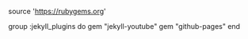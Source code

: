source 'https://rubygems.org' 

group :jekyll_plugins do
  gem "jekyll-youtube"
  gem "github-pages"
end
